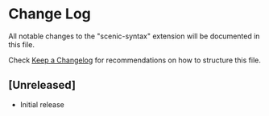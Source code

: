 # Change Log

All notable changes to the "scenic-syntax" extension will be documented in this file.

Check [Keep a Changelog](http://keepachangelog.com/) for recommendations on how to structure this file.

## [Unreleased]

- Initial release